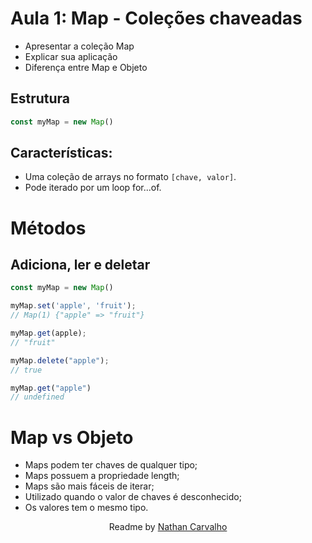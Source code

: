 # Aula 1: Map - Coleções chaveadas

- Apresentar a coleção Map
- Explicar sua aplicação
- Diferença entre Map e Objeto

## Estrutura
```js
const myMap = new Map()
```

## Características:

- Uma coleção de arrays no formato ```[chave, valor]```.
- Pode iterado por um loop for...of.

# Métodos

## Adiciona, ler e deletar
```js
const myMap = new Map()

myMap.set('apple', 'fruit');
// Map(1) {"apple" => "fruit"}

myMap.get(apple);
// "fruit"

myMap.delete("apple");
// true

myMap.get("apple")
// undefined
```

# Map vs Objeto

- Maps podem ter chaves de qualquer tipo;
- Maps possuem a propriedade length;
- Maps são mais fáceis de iterar;
- Utilizado quando o valor de chaves é desconhecido;
- Os valores tem o mesmo tipo.

<p align="center">
  Readme by <a href="https://github.com/CarvalhoNathan"> Nathan Carvalho </a> <br>
</p>
